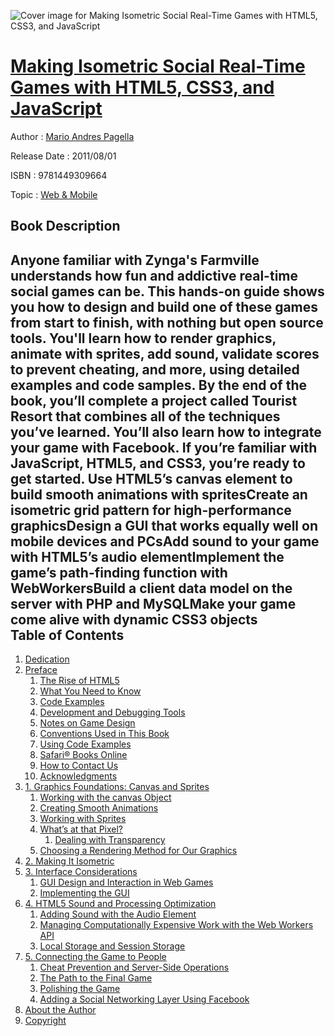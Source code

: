 ![Cover image for Making Isometric Social Real-Time Games with HTML5, CSS3, and JavaScript](https://imgdetail.ebookreading.net/cover/cover/web_mobile/EB9781449309664.jpg)

[Making Isometric Social Real-Time Games with HTML5, CSS3, and JavaScript](https://ebookreading.net/view/book/Making+Isometric+Social+Real-Time+Games+with+HTML5%2C+CSS3%2C+and+JavaScript-EB9781449309664_1.html "Making Isometric Social Real-Time Games with HTML5, CSS3, and JavaScript")
====================================================================================================================

Author : [Mario Andres Pagella](https://ebookreading.net/search/author/Mario+Andres+Pagella)

Release Date : 2011/08/01

ISBN : 9781449309664

Topic : [Web & Mobile](https://ebookreading.net/search/category/web-mobile)

Book Description
-----------------

Anyone familiar with Zynga's Farmville understands how fun and addictive real-time social games can be. This hands-on guide shows you how to design and build one of these games from start to finish, with nothing but open source tools. You'll learn how to render graphics, animate with sprites, add sound, validate scores to prevent cheating, and more, using detailed examples and code samples.
By the end of the book, you’ll complete a project called Tourist Resort that combines all of the techniques you’ve learned. You’ll also learn how to integrate your game with Facebook. If you’re familiar with JavaScript, HTML5, and CSS3, you’re ready to get started.
Use HTML5’s canvas element to build smooth animations with spritesCreate an isometric grid pattern for high-performance graphicsDesign a GUI that works equally well on mobile devices and PCsAdd sound to your game with HTML5’s audio elementImplement the game’s path-finding function with WebWorkersBuild a client data model on the server with PHP and MySQLMake your game come alive with dynamic CSS3 objects              
Table of Contents
-----------------

1. [Dedication](https://ebookreading.net/view/book/Making+Isometric+Social+Real-Time+Games+with+HTML5%2C+CSS3%2C+and+JavaScript-EB9781449309664_3.html)
1. [Preface](https://ebookreading.net/view/book/Making+Isometric+Social+Real-Time+Games+with+HTML5%2C+CSS3%2C+and+JavaScript-EB9781449309664_4.html)
    1. [The Rise of HTML5](https://ebookreading.net/view/book/Making+Isometric+Social+Real-Time+Games+with+HTML5%2C+CSS3%2C+and+JavaScript-EB9781449309664_4.html#the_rise_of_html5)
    1. [What You Need to Know](https://ebookreading.net/view/book/Making+Isometric+Social+Real-Time+Games+with+HTML5%2C+CSS3%2C+and+JavaScript-EB9781449309664_4.html#what_you_need_to_kn)
    1. [Code Examples](https://ebookreading.net/view/book/Making+Isometric+Social+Real-Time+Games+with+HTML5%2C+CSS3%2C+and+JavaScript-EB9781449309664_4.html#code)
    1. [Development and Debugging Tools](https://ebookreading.net/view/book/Making+Isometric+Social+Real-Time+Games+with+HTML5%2C+CSS3%2C+and+JavaScript-EB9781449309664_4.html#development_and_deb)
    1. [Notes on Game Design](https://ebookreading.net/view/book/Making+Isometric+Social+Real-Time+Games+with+HTML5%2C+CSS3%2C+and+JavaScript-EB9781449309664_4.html#notes_on_game_desig)
    1. [Conventions Used in This Book](https://ebookreading.net/view/book/Making+Isometric+Social+Real-Time+Games+with+HTML5%2C+CSS3%2C+and+JavaScript-EB9781449309664_4.html#I_sect1_d1e306)
    1. [Using Code Examples](https://ebookreading.net/view/book/Making+Isometric+Social+Real-Time+Games+with+HTML5%2C+CSS3%2C+and+JavaScript-EB9781449309664_4.html#I_sect1_d1e345)
    1. [Safari® Books Online](https://ebookreading.net/view/book/Making+Isometric+Social+Real-Time+Games+with+HTML5%2C+CSS3%2C+and+JavaScript-EB9781449309664_4.html#I_sect1_d1e361)
    1. [How to Contact Us](https://ebookreading.net/view/book/Making+Isometric+Social+Real-Time+Games+with+HTML5%2C+CSS3%2C+and+JavaScript-EB9781449309664_4.html#I_sect1_d1e374)
    1. [Acknowledgments](https://ebookreading.net/view/book/Making+Isometric+Social+Real-Time+Games+with+HTML5%2C+CSS3%2C+and+JavaScript-EB9781449309664_4.html#acknowledgments)
1. [1. Graphics Foundations: Canvas and     Sprites](https://ebookreading.net/view/book/Making+Isometric+Social+Real-Time+Games+with+HTML5%2C+CSS3%2C+and+JavaScript-EB9781449309664_5.html)
    1. [Working with the canvas Object](https://ebookreading.net/view/book/Making+Isometric+Social+Real-Time+Games+with+HTML5%2C+CSS3%2C+and+JavaScript-EB9781449309664_5.html#working_with_the_ca)
    1. [Creating Smooth Animations](https://ebookreading.net/view/book/Making+Isometric+Social+Real-Time+Games+with+HTML5%2C+CSS3%2C+and+JavaScript-EB9781449309664_5.html#creating_smooth_ani)
    1. [Working with Sprites](https://ebookreading.net/view/book/Making+Isometric+Social+Real-Time+Games+with+HTML5%2C+CSS3%2C+and+JavaScript-EB9781449309664_5.html#working_with_sprite)
    1. [What’s at that Pixel?](https://ebookreading.net/view/book/Making+Isometric+Social+Real-Time+Games+with+HTML5%2C+CSS3%2C+and+JavaScript-EB9781449309664_5.html#what_apostrophy_s_a)
        1. [Dealing with Transparency](https://ebookreading.net/view/book/Making+Isometric+Social+Real-Time+Games+with+HTML5%2C+CSS3%2C+and+JavaScript-EB9781449309664_5.html#dealing_with_transp)
    1. [Choosing a Rendering Method for Our Graphics](https://ebookreading.net/view/book/Making+Isometric+Social+Real-Time+Games+with+HTML5%2C+CSS3%2C+and+JavaScript-EB9781449309664_5.html#choosing_a_renderin)
1. [2. Making It Isometric](https://ebookreading.net/view/book/Making+Isometric+Social+Real-Time+Games+with+HTML5%2C+CSS3%2C+and+JavaScript-EB9781449309664_6.html)
1. [3. Interface Considerations](https://ebookreading.net/view/book/Making+Isometric+Social+Real-Time+Games+with+HTML5%2C+CSS3%2C+and+JavaScript-EB9781449309664_7.html)
    1. [GUI Design and Interaction in Web Games](https://ebookreading.net/view/book/Making+Isometric+Social+Real-Time+Games+with+HTML5%2C+CSS3%2C+and+JavaScript-EB9781449309664_7.html#gui_design_and_inte)
    1. [Implementing the GUI](https://ebookreading.net/view/book/Making+Isometric+Social+Real-Time+Games+with+HTML5%2C+CSS3%2C+and+JavaScript-EB9781449309664_7.html#implementing_the_gu)
1. [4. HTML5 Sound and Processing Optimization](https://ebookreading.net/view/book/Making+Isometric+Social+Real-Time+Games+with+HTML5%2C+CSS3%2C+and+JavaScript-EB9781449309664_8.html)
    1. [Adding Sound with the Audio Element](https://ebookreading.net/view/book/Making+Isometric+Social+Real-Time+Games+with+HTML5%2C+CSS3%2C+and+JavaScript-EB9781449309664_8.html#adding_sound_with_t)
    1. [Managing Computationally Expensive Work with the Web Workers       API](https://ebookreading.net/view/book/Making+Isometric+Social+Real-Time+Games+with+HTML5%2C+CSS3%2C+and+JavaScript-EB9781449309664_8.html#managing_computatio)
    1. [Local Storage and Session Storage](https://ebookreading.net/view/book/Making+Isometric+Social+Real-Time+Games+with+HTML5%2C+CSS3%2C+and+JavaScript-EB9781449309664_8.html#local_storage_and_s)
1. [5. Connecting the Game to People](https://ebookreading.net/view/book/Making+Isometric+Social+Real-Time+Games+with+HTML5%2C+CSS3%2C+and+JavaScript-EB9781449309664_9.html)
    1. [Cheat Prevention and Server-Side Operations](https://ebookreading.net/view/book/Making+Isometric+Social+Real-Time+Games+with+HTML5%2C+CSS3%2C+and+JavaScript-EB9781449309664_9.html#cheat_prevention_an)
    1. [The Path to the Final Game](https://ebookreading.net/view/book/Making+Isometric+Social+Real-Time+Games+with+HTML5%2C+CSS3%2C+and+JavaScript-EB9781449309664_9.html#the_path_to_the_fin)
    1. [Polishing the Game](https://ebookreading.net/view/book/Making+Isometric+Social+Real-Time+Games+with+HTML5%2C+CSS3%2C+and+JavaScript-EB9781449309664_9.html#polishing_the_game)
    1. [Adding a Social Networking Layer Using Facebook](https://ebookreading.net/view/book/Making+Isometric+Social+Real-Time+Games+with+HTML5%2C+CSS3%2C+and+JavaScript-EB9781449309664_9.html#adding_a_social_net)
1. [About the Author](https://ebookreading.net/view/book/Making+Isometric+Social+Real-Time+Games+with+HTML5%2C+CSS3%2C+and+JavaScript-EB9781449309664_10.html)
1. [Copyright](https://ebookreading.net/view/book/Making+Isometric+Social+Real-Time+Games+with+HTML5%2C+CSS3%2C+and+JavaScript-EB9781449309664_11.html)
